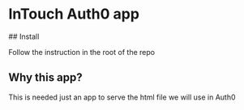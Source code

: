 # InTouch Auth0 app

## Install

Follow the instruction in the root of the repo

## Why this app?

This is needed just an app to serve the html file we will use in Auth0

